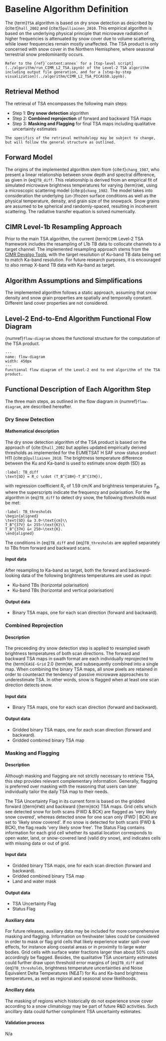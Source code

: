 # Baseline Algorithm Definition

The {term}`TSA` algorithm is based on dry snow detection as described by {cite:t}`hall_2002` and {cite:t}`pulliainen_2010`. This empirical algorithm is based on the underlying physical principle that microwave radiation of higher frequencies is attenuated by snow cover due to volume scattering, while lower frequencies remain mostly unaffected.
The TSA product is only concerned with snow cover in the Northern Hemisphere, where seasonal terrestrial snow predominantly occurs.

```{seealso}
Refer to the {ref}`content:annex` for a [top-level script](../algorithm/run_CIMR_L2_TSA.ipynb) of the Level-2 TSA algorithm including output file generation, and for a [step-by-step visualization](../algorithm/CIMR_L2_TSA_PICASSO.ipynb).
```

## Retrieval Method

The retrieval of TSA encompasses the following main steps:

* Step 1: **Dry snow detection** algorithm
* Step 2: **Combined reprojection** of forward and backward TSA maps
* Step 3: **Masking and Flagging** for final TSA maps including qualitative uncertainty estimates

```{note}
The specifics of the retrieval methodology may be subject to change, but will follow the general structure as outlined.
```

## Forward Model

The origins of the implemented algorithm stem from {cite:t}`chang_1987`, who present a linear relationship between snow depth and spectral difference, as given in {eq}`TB_diff`.
This relationship is derived from an empirical fit of simulated microwave brightness temperatures for varying {term}`SWE`, using a microscopic scattering model {cite:p}`chang_1982`.
The model takes into consideration the underlying (un-)frozen surface conditions as well as the physical temperature, density, and grain size of the snowpack.
Snow grains are assumed to be spherical and randomly-spaced, resulting in incoherent scattering.
The radiative transfer equation is solved numerically.

## CIMR Level-1b Resampling Approach

Prior to the main TSA algorithm, the current {term}`CIMR` Level-2 TSA framework includes the resampling of L1b TB data to collocate channels to a target channel.
The implemented resampling approach stems from the [CIMR Devalgo Tools](https://github.com/CIMR-Algos/Tools), with the target resolution of Ku-band TB data being set to match Ka-band resolution.
For future research purposes, it is encouraged to also remap X-band TB data with Ka-band as target.

## Algorithm Assumptions and Simplifications

The implemented algorithm follows a static approach, assuming that snow density and snow grain properties are spatially and temporally constant.
Different land cover properties are not considered.

## Level-2 End-to-End Algorithm Functional Flow Diagram

{numref}`flow-diagram` shows the functional structure for the computation of the TSA product.

```{figure} ./figures/L2-algorithm.png
--- 
name: flow-diagram
width: 450px
---
Functional flow diagram of the Level-2 end to end algorithm of the TSA product.
```

## Functional Description of Each Algorithm Step

The three main steps, as outlined in the flow diagram in {numref}`flow-diagram`, are described hereafter. 

### Dry Snow Detection

#### Mathematical description

The dry snow detection algorithm of the TSA product is based on the approach of {cite:t}`hall_2002` but applies updated empirically derived thresholds as implemented for the EUMETSAT H SAF snow status product H11 {cite:p}`pulliainen_2010`. The brightness temperature difference between the Ku and Ka-band is used to estimate snow depth (SD) as

```{math}
:label: TB_diff
\text{SD} = R_c \cdot (T_B^{18H}-T_B^{37H}),
```

with regression coefficient $R_c$ of 1.59 cm/K and brightness temperatures $T_B$, where the superscripts indicate the frequency and polarisation.
For the algorithm in {eq}`TB_diff` to detect dry snow, the following thresholds must be met:

```{math}
:label: TB_thresholds
\begin{aligned}
\text{SD} &≥ 3.0~\text{cm}\\
T_B^{37V} &< 255~\text{K}\\
T_B^{37H} &< 250~\text{K}.
\end{aligned}
```

The conditions in {eq}`TB_diff` and {eq}`TB_thresholds` are applied separately to TBs from forward and backward scans.

#### Input data

After resampling to Ka-band as target, both the forward and backward-looking data of the following brightness temperatures are used as input:
- Ku-band TBs (horizontal polarisation)
- Ku-band TBs (horizontal and vertical polarisation)

#### Output data

- Binary TSA maps, one for each scan direction (forward and backward).

### Combined Reprojection

#### Description

The preceeding dry snow detection step is applied to resampled swath brightness temperatures of both scan directions.
The forward and backward TSA maps in swath format are each individually reprojected to the {term}`EASE-Grid` 2.0 {term}`NH`, and subsequently combined into a single map.
When combining the binary TSA maps, all snow pixels are retained in order to counteract the tendency of passive microwave approaches to underestimate TSA.
In other words, snow is flagged when at least one scan direction detects snow.

#### Input data

- Binary TSA maps, one for each scan direction (forward and backward).

#### Output data

- Gridded binary TSA maps, one for each scan direction (forward and backward).
- Gridded combined binary TSA map

### Masking and Flagging

#### Description

Although masking and flagging are not strictly necessary to retrieve TSA, this step provides relevant complementary information.
Generally, flagging is preferred over masking with the reasoning that users can later individually tailor the daily TSA map to their needs.

The TSA Uncertainty Flag in its current form is based on the gridded forward ({term}`FWD`) and backward ({term}`BCK`) TSA maps.
Grid cells which see detected snow for both scans (FWD & BCK) are flagged as 'very likely snow covered', whereas detected snow for one scan only (FWD | BCK) are set to 'likely snow covered'.
If no snow is detected for both scans (FWD & BCK), the flag reads 'very likely snow free'.
The Status Flag contains information for each grid cell whether its spatial location corresponds to open water, land, or snow-covered land (valid dry snow), and indicates cells with missing data or out of grid. 

#### Input data

- Gridded binary TSA maps, one for each scan direction (forward and backward).
- Gridded combined binary TSA map
- Land and water mask

#### Output data

- TSA Uncertainty Flag
- Status Flag

#### Auxiliary data

For future releases, auxiliary data may be included for more comprehensive masking and flagging.
Information on freshwater lakes could be considered in order to mask or flag grid cells that likely experience water spill-over effects, for instance along coastal areas or in proximity to large water bodies.
Grid cells with surface water fractions larger than about 50% could accordingly be flagged.
Besides, the qualitative TSA uncertainty estimates could further draw upon threshold error margins of {eq}`TB_diff` and {eq}`TB_thresholds`, brightness temperature uncertainties and Noise Equivalent Delta Temperatures (NE$\Delta$T) for Ku and Ka-band brightness temperatures, as well as regional and seasonal snow likelihoods.

#### Ancillary data

The masking of regions which historically do not experience snow cover according to a snow climatology may be part of future R&D activities.
Such ancillary data could further compliment TSA uncertainty estimates.

#### Validation process

N/a